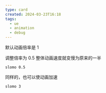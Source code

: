 ```yaml
---
type: card
created: 2024-03-23T16:18
tags:
  - ue
  - animation
  - debug
---
```


默认动画倍率是 1

调整倍率为 0.5 整体动画速度就变慢为原来的一半

```
slomo 0.5
```

同样的，也可以使动画加速

```
slomo 3
```